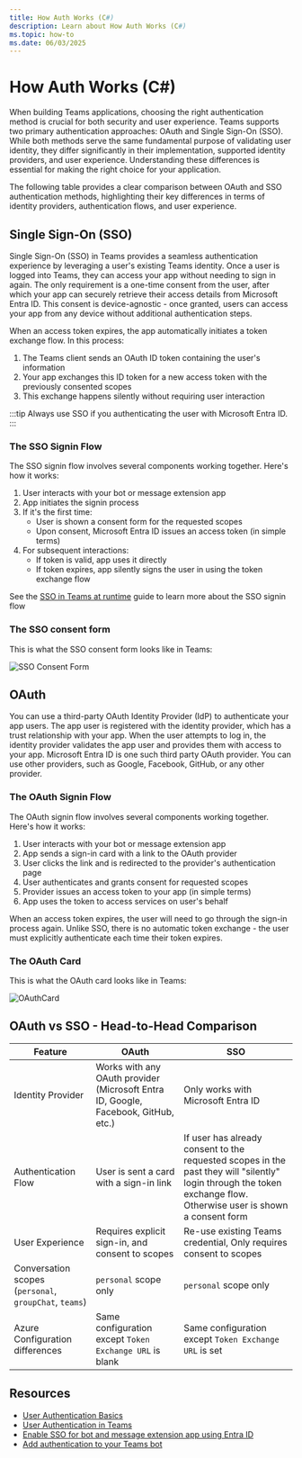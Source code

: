 ```yaml
---
title: How Auth Works (C#)
description: Learn about How Auth Works (C#)
ms.topic: how-to
ms.date: 06/03/2025
---
```


# How Auth Works (C#)

When building Teams applications, choosing the right authentication method is crucial for both security and user experience. Teams supports two primary authentication approaches: OAuth and Single Sign-On (SSO). While both methods serve the same fundamental purpose of validating user identity, they differ significantly in their implementation, supported identity providers, and user experience. Understanding these differences is essential for making the right choice for your application.

The following table provides a clear comparison between OAuth and SSO authentication methods, highlighting their key differences in terms of identity providers, authentication flows, and user experience.

## Single Sign-On (SSO)

Single Sign-On (SSO) in Teams provides a seamless authentication experience by leveraging a user's existing Teams identity. Once a user is logged into Teams, they can access your app without needing to sign in again. The only requirement is a one-time consent from the user, after which your app can securely retrieve their access details from Microsoft Entra ID. This consent is device-agnostic - once granted, users can access your app from any device without additional authentication steps.

When an access token expires, the app automatically initiates a token exchange flow. In this process:
1. The Teams client sends an OAuth ID token containing the user's information
2. Your app exchanges this ID token for a new access token with the previously consented scopes
3. This exchange happens silently without requiring user interaction

:::tip
Always use SSO if you authenticating the user with Microsoft Entra ID.
:::

### The SSO Signin Flow

The SSO signin flow involves several components working together. Here's how it works:

1. User interacts with your bot or message extension app
2. App initiates the signin process
3. If it's the first time:
   - User is shown a consent form for the requested scopes
   - Upon consent, Microsoft Entra ID issues an access token (in simple terms)
4. For subsequent interactions:
   - If token is valid, app uses it directly
   - If token expires, app silently signs the user in using the token exchange flow

See the [SSO in Teams at runtime](https://learn.microsoft.com/en-us/microsoftteams/platform/bots/how-to/authentication/bot-sso-overview#sso-in-teams-at-runtime) guide to learn more about the SSO signin flow

### The SSO consent form

This is what the SSO consent form looks like in Teams:

![SSO Consent Form](/screenshots/auth-consent-popup.png)

## OAuth 

You can use a third-party OAuth Identity Provider (IdP) to authenticate your app users. The app user is registered with the identity provider, which has a trust relationship with your app. When the user attempts to log in, the identity provider validates the app user and provides them with access to your app. Microsoft Entra ID is one such third party OAuth provider. You can use other providers, such as Google, Facebook, GitHub, or any other provider.

### The OAuth Signin Flow

The OAuth signin flow involves several components working together. Here's how it works:

1. User interacts with your bot or message extension app
2. App sends a sign-in card with a link to the OAuth provider
3. User clicks the link and is redirected to the provider's authentication page
4. User authenticates and grants consent for requested scopes
5. Provider issues an access token to your app (in simple terms)
6. App uses the token to access services on user's behalf

When an access token expires, the user will need to go through the sign-in process again. Unlike SSO, there is no automatic token exchange - the user must explicitly authenticate each time their token expires.

### The OAuth Card

This is what the OAuth card looks like in Teams:

![OAuthCard](/screenshots/auth-explicit-signin.png)

## OAuth vs SSO - Head-to-Head Comparison

| Feature | OAuth | SSO |
|---------|-------|-----|
| Identity Provider | Works with any OAuth provider (Microsoft Entra ID, Google, Facebook, GitHub, etc.) | Only works with Microsoft Entra ID |
| Authentication Flow | User is sent a card with a sign-in link | If user has already consent to the requested scopes in the past they will "silently" login through the token exchange flow. Otherwise user is shown a consent form |
| User Experience | Requires explicit sign-in, and consent to scopes | Re-use existing Teams credential, Only requires consent to scopes |
| Conversation scopes (`personal`, `groupChat`, `teams`) | `personal` scope only | `personal` scope only |
| Azure Configuration differences | Same configuration except `Token Exchange URL` is blank | Same configuration except `Token Exchange URL` is set



## Resources

- [User Authentication Basics](https://learn.microsoft.com/en-us/azure/bot-service/bot-builder-concept-authentication?view=azure-bot-service-4.0)
- [User Authentication in Teams](https://learn.microsoft.com/en-us/microsoftteams/platform/concepts/authentication/authentication)
- [Enable SSO for bot and message extension app using Entra ID](https://learn.microsoft.com/en-us/microsoftteams/platform/bots/how-to/authentication/bot-sso-overview)
- [Add authentication to your Teams bot](https://learn.microsoft.com/en-us/microsoftteams/platform/bots/how-to/authentication/add-authentication)